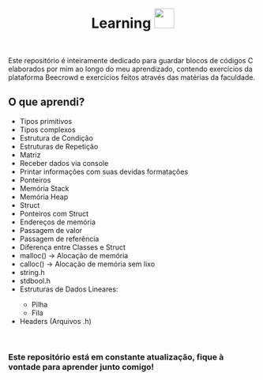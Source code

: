 <h1 align="center">Learning <img src="https://raw.githubusercontent.com/tomchen/stack-icons/master/logos/c.svg" height="40px"/></h1>
<br/>
<p>
 Este repositório é inteiramente dedicado para guardar blocos de códigos C elaborados por mim ao longo do meu aprendizado,
 contendo exercícios da plataforma Beecrowd e exercícios feitos através das matérias da faculdade.
</p>

<h2>O que aprendi?</h2>
<ul>
 <li>Tipos primitivos</li>
 <li>Tipos complexos</li>
 <li>Estrutura de Condição</li>
 <li>Estruturas de Repetição</li>
 <li>Matriz</li>
 <li>Receber dados via console</li>
 <li>Printar informações com suas devidas formatações</li>
 <li>Ponteiros</li>
 <li>Memória Stack</li>
 <li>Memória Heap</li>
 <li>Struct</li>
 <li>Ponteiros com Struct</li>
 <li>Endereços de memória</li>
 <li>Passagem de valor</li>
 <li>Passagem de referência</li>
 <li>Diferença entre Classes e Struct</li>
 <li>malloc() -> Alocação de memória</li>
 <li>calloc() -> Alocação de memória sem lixo</li>
 <li>string.h</li>
 <li>stdbool.h</li>
 <li>Estruturas de Dados Lineares:</li>
 <ul>
  <li>Pilha</li>
  <li>Fila</li>
 </ul>
 <li>Headers (Arquivos .h)</li>
</ul>

<br/>

<h3>Este repositório está em constante atualização, fique à vontade para aprender junto comigo!</h3>
